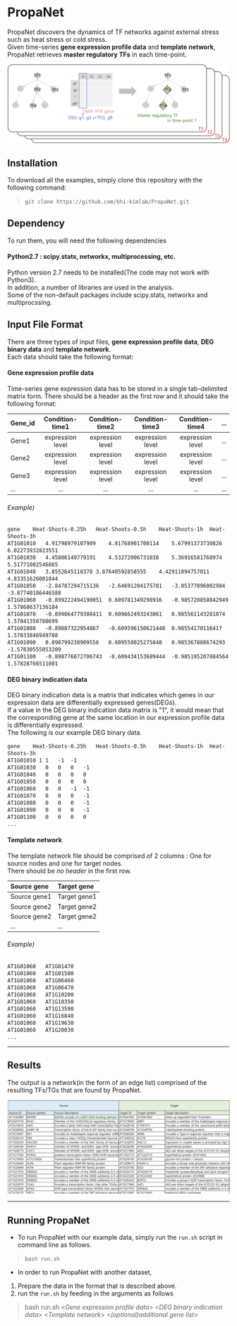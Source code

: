 # PropaNet
PropaNet discovers the dynamics of TF networks against external stress such as heat stress or cold stress.  
Given time-series **gene expression profile data** and **template network**, PropaNet retrieves **master regulatory TFs** in each time-point.

![fig1_Overview](readme/1_overview.png)

## Installation
To download all the examples, simply clone this repository with the following command:
> `git clone https://github.com/bhi-kimlab/PropaNet.git`

## Dependency
To run them, you will need the following dependencies

#### Python2.7 : scipy.stats, networkx, multiprocessing, etc.
Python version 2.7 needs to be installed(The code may not work with Python3).  
In addition, a number of libraries are used in the analysis.  
Some of the non-default packages include scipy.stats, networkx and multiprocssing.

## Input File Format
There are three types of input files, **gene expression profile data**, **DEG binary data** and **template network**.  
Each data should take the following format:
#### Gene expression profile data
Time-series gene expression data has to be stored in a single tab-delimited matrix form.
There should be a header as the first row and it should take the following format:  

| Gene_id | Condition-time1  | Condition-time2  | Condition-time3  | Condition-time4  | ... |
| ------- | :--------------: | :--------------: | :--------------: | :--------------: | :-: |
| Gene1   | expression level | expression level | expression level | expression level | ... |
| Gene2   | expression level | expression level | expression level | expression level | ... |
| Gene3   | expression level | expression level | expression level | expression level | ... |
| ...     | ...              | ...              | ...              | ...              | ... |

###### Example)
```
gene	Heat-Shoots-0.25h	Heat-Shoots-0.5h	Heat-Shoots-1h	Heat-Shoots-3h
AT1G01010	4.91798979107909	4.81768901700114	5.67991373730826	6.02273932823551
AT1G01030	4.45806149779191	4.53272006731038	5.36916581768974	5.51771002546865
AT1G01040	3.8552645118378	3.87640592858555	4.42911094757011	4.83351626001844
AT1G01050	-2.84787294715136	-2.64691204175781	-3.05377896002984	-3.87740186446588
AT1G01060	-0.899222494190051	0.609781349298916	-0.985720858842949	1.57868637136184
AT1G01070	-0.899064779308411	0.609662493243061	0.985561143281074	1.57841350780699
AT1G01080	-0.89887322954867	-0.609596150621448	0.98554170116417	1.57833846949708
AT1G01090	0.898799238909556	0.609558025275848	0.985367888674293	-1.57830555053209
AT1G01100	-0.898776072706743	-0.609434153689444	-0.985195207884564	1.57828766511001
```

#### DEG binary indication data
DEG binary indication data is a matrix that indicates which genes in our expression data are differentially expressed genes(DEGs).  
If a value in the DEG binary indication data matrix is "1", it would mean that the corresponding gene at the same location in our expression profile data is differentially expressed.  
The following is our example DEG binary data.
```
gene	Heat-Shoots-0.25h	Heat-Shoots-0.5h	Heat-Shoots-1h	Heat-Shoots-3h
AT1G01010 1	1	-1	-1
AT1G01030	0	0	0	-1
AT1G01040	0	0	0	0
AT1G01050	0	0	0	0
AT1G01060	0	0	-1	-1
AT1G01070	0	0	0	-1
AT1G01080	0	0	0	-1
AT1G01090	0	0	0	-1
AT1G01100	0	0	0	0
...
```

#### Template network
The template network file should be comprised of 2 columns : One for source nodes and one for target nodes.  
There should be _no header_ in the first row.

| Source gene  | Target gene  |
| :----------- | :----------- |
| Source gene1 | Target gene1 |
| Source gene2 | Target gene2 |
| Source gene2 | Target gene2 |
| ...          | ...          |

###### Example)
```
AT1G01060	AT1G01470
AT1G01060	AT1G01500
AT1G01060	AT1G06460
AT1G01060	AT1G06470
AT1G01060	AT1G10200
AT1G01060	AT1G10350
AT1G01060	AT1G13590
AT1G01060	AT1G16840
AT1G01060	AT1G19630
AT1G01060	AT1G20030
...
```
---
## Results
The output is a network(in the form of an edge list) comprised of the resulting TFs/TGs that are found by PropaNet.

![Output Network](readme/Output.png)

---
## Running PropaNet
* To run PropaNet with our example data, simply run the `run.sh` script in command line as follows.
 > `bash run.sh`

* In order to run PropaNet with another dataset,
 1. Prepare the data in the format that is described above.
 2. run the `run.sh` by feeding in the arguments as follows

 > bash run.sh <_Gene expression profile data_> <_DEG binary indication data_> <_Template network_> <_(optional)additional gene list_>
